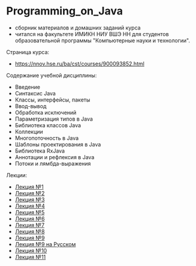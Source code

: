 # Programming_on_Java
* сборник материалов и домашних заданий курса
* читался на факультете ИМИКН НИУ ВШЭ НН для студентов образовательной программы "Компьютерные науки и технологии".

Страница курса:
* https://nnov.hse.ru/ba/cst/courses/900093852.html

Содержание учебной дисциплины:
* Введение
* Синтаксис Java
* Классы, интерфейсы, пакеты
* Ввод-вывод
* Обработка исключений
* Параметризация типов в Java
* Библиотека классов Java
* Коллекции
* Многопоточность в Java
* Шаблоны проектирования в Java
* Библиотека RxJava
* Аннотации и рефлексия в Java
* Потоки и лямбда-выражения

Лекции:
* [Лекция №1](/Lectures/Lecture%201.%20Intro.pptx)
* [Лекция №2](/Lectures/Lecture%202.%20Syntax.pptx)
* [Лекция №3](/Lectures/Lecture%203.%20Classes.pptx)
* [Лекция №4](/Lectures/Lecture%204.%20Exceptions.pptx)
* [Лекция №5](/Lectures/Lecture%205.%20Console%20IO.pptx)
* [Лекция №6](/Lectures/Lecture%206.%20Library.pptx)
* [Лекция №7](/Lectures/Lecture%207.%20Generics.pptx)
* [Лекция №8](/Lectures/Lecture%208.%20Collections.pptx)
* [Лекция №9](/Lectures/Lecture%209.%20Networking.pptx)
* [Лекция №9 на Русском](/Lectures/Lecture%209.%20Networking_RU.pptx)
* [Лекция №10](/Lectures/Lecture%2010.%20Threads%20&%20Concurrency.ppt)
* [Лекция №11](/Lectures/Lecture%2011.%20Lambdas%20&%20Streams.pptx)


